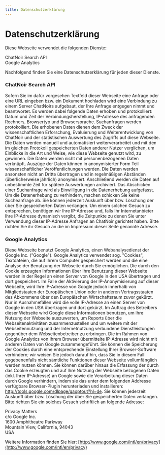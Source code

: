 ```yaml
---
title: Datenschutzerklärung
---
```


# Datenschutzerklärung
Diese Webseite verwendet die folgenden Dienste:

ChatNoir Search API\
Google Analytics

Nachfolgend finden Sie eine Datenschutzerklärung für jeden dieser Dienste.

### ChatNoir Search API

Sofern Sie im dafür vorgesehen Textfeld dieser Webseite eine Anfrage oder eine URL eingeben bzw. ein Dokument hochladen wird eine Verbindung zu einem Server ChatNoirs aufgebaut, der Ihre Anfrage entgegen nimmt und beantwortet. Es werden dabei folgende Daten erhoben und protokolliert: Datum und Zeit der Verbindungsherstellung, IP-Adresse des anfragenden Rechners, Browsertyp und Browsersprache. Suchanfragen werden protokolliert. Die erhobenen Daten dienen dem Zweck der wissenschaftlichen Erforschung, Evaluierung und Weiterentwicklung von ChatNoir und der statistischen Auswertung des Zugriffs auf diese Webseite. Die Daten werden manuell und automatisiert weiterverarbeitet und mit den im gleichen Protokoll gespeicherten Daten anderer Nutzer verglichen, um Einblicke in die Art und Weise, wie diese Webseite genutzt wird, zu gewinnen. Die Daten werden nicht mit personenbezogenen Daten verknüpft. Auszüge der Daten können in anonymisierter Form Teil wissenschaftlicher Veröffentlichungen werden. Die Daten werden ansonsten nicht an Dritte übertragen und in regelmäßigen Abständen (überlicherweise jährlich) anonymisiert. Anschließend werden die Daten auf unbestimmte Zeit für spätere Auswertungen archiviert. Das Abschicken einer Suchanfrage wird als Einwilligung in die Datenerhebung aufgefasst. Um die Datenerhebung zu verhindern, machen schicken Sie keine Sucheanfrage ab. Sie können jederzeit Auskunft über bzw. Löschung der über Sie gespeicherten Daten verlangen. Um einem solchen Gesuch zu entsprechen, benötigen wir Ihre IP-Adresse und, falls Ihr Internetanbieter Ihre IP-Adresse dynamisch vergibt, die Zeitpunkte zu denen Sie unter Verwendung dieser IP-Adresse Anfragen an ChatNoir gerichtet haben. Bitte richten Sie ihr Gesuch an die im Impressum dieser Seite genannte Adresse.

### Google Analytics

Diese Webseite benutzt Google Analytics, einen Webanalysedienst der Google Inc. ("Google"). Google Analytics verwendet sog. "Cookies", Textdateien, die auf Ihrem Computer gespeichert werden und die eine Analyse der Benutzung der Webseite durch Sie ermöglichen. Die durch den Cookie erzeugten Informationen über Ihre Benutzung dieser Webseite werden in der Regel an einen Server von Google in den USA übertragen und dort gespeichert. Im Falle der Aktivierung der IP-Anonymisierung auf dieser Webseite, wird Ihre IP-Adresse von Google jedoch innerhalb von Mitgliedstaaten der Europäischen Union oder in anderen Vertragsstaaten des Abkommens über den Europäischen Wirtschaftsraum zuvor gekürzt. Nur in Ausnahmefällen wird die volle IP-Adresse an einen Server von Google in den USA übertragen und dort gekürzt. Im Auftrag des Betreibers dieser Webseite wird Google diese Informationen benutzen, um Ihre Nutzung der Webseite auszuwerten, um Reports über die Webseitenaktivitäten zusammenzustellen und um weitere mit der Webseitennutzung und der Internetnutzung verbundene Dienstleistungen gegenüber dem Webseitenbetreiber zu erbringen. Die im Rahmen von Google Analytics von Ihrem Browser übermittelte IP-Adresse wird nicht mit anderen Daten von Google zusammengeführt. Sie können die Speicherung der Cookies durch eine entsprechende Einstellung Ihrer Browser-Software verhindern; wir weisen Sie jedoch darauf hin, dass Sie in diesem Fall gegebenenfalls nicht sämtliche Funktionen dieser Webseite vollumfänglich werden nutzen können. Sie können darüber hinaus die Erfassung der durch das Cookie erzeugten und auf Ihre Nutzung der Webseite bezogenen Daten (inkl. Ihrer IP-Adresse) an Google sowie die Verarbeitung dieser Daten durch Google verhindern, indem sie das unter dem folgenden Addresse verfügbare Browser-Plugin herunterladen und installieren: http://tools.google.com/dlpage/gaoptout?hl=de. Sie können jederzeit Auskunft über bzw. Löschung der über Sie gespeicherten Daten verlangen. Bitte richten Sie ein solches Gesuch schriftlich an folgende Adresse:

Privacy Matters\
c/o Google Inc.\
1600 Amphitheatre Parkway\
Mountain View, California, 94043\
USA

Weitere Information finden Sie hier: [http://www.google.com/intl/en/privacy](http://www.google.com/intl/en/privacy)
